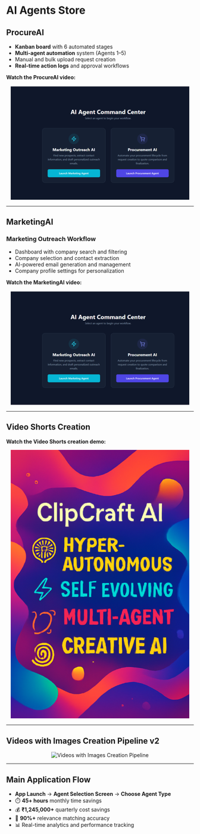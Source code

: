 # AI Agents Store

## ProcureAI

- **Kanban board** with 6 automated stages  
- **Multi-agent automation** system (Agents 1–5)  
- Manual and bulk upload request creation  
- **Real-time action logs** and approval workflows  

**Watch the ProcureAI video:**  
<p align="center">
  <a href="https://youtu.be/E-GD4qSi43g" target="_blank">
    <img src="https://github.com/Vikas1667/ML_Projects/blob/master/ai_agents.png" alt="ProcureAI Video" width="480" />
  </a>
</p>

---

## MarketingAI

### Marketing Outreach Workflow

- Dashboard with company search and filtering  
- Company selection and contact extraction  
- AI-powered email generation and management  
- Company profile settings for personalization  

**Watch the MarketingAI video:**  
<p align="center">
  <a href="https://youtu.be/MwRo6yTgVJs" target="_blank">
    <img src="https://github.com/Vikas1667/ML_Projects/blob/master/ai_agents.png" alt="MarketingAI Video" width="480" />
  </a>
</p>

---

## Video Shorts Creation

**Watch the Video Shorts creation demo:**  
<p align="center">
  <a href="https://www.youtube.com/watch?v=Fpa-GR39Lzw" target="_blank">
    <img src="https://github.com/Vikas1667/ML_Projects/blob/master/clipcraftai.png" alt="Video Shorts" width="480" />
  </a>
</p>

---

## Videos with Images Creation Pipeline v2

<p align="center">
  <img src="https://github.com/user-attachments/assets/7f5a93eb-0c87-420a-929b-843f1f3e09f9" alt="Videos with Images Creation Pipeline" width="600" />
</p>

---

## Main Application Flow

- **App Launch** → **Agent Selection Screen** → **Choose Agent Type**  
- ⏱️ **45+ hours** monthly time savings  
- 💰 **₹1,245,000+** quarterly cost savings  
- 🎯 **90%+** relevance matching accuracy  
- 📊 Real-time analytics and performance tracking  
